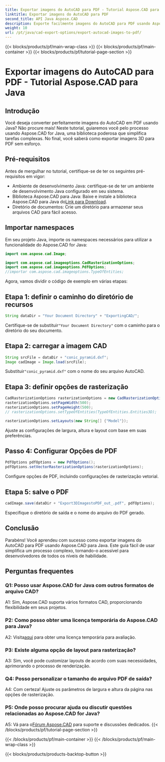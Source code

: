 ```yaml
---
title: Exportar imagens do AutoCAD para PDF - Tutorial Aspose.CAD para Java
linktitle: Exportar imagens do AutoCAD para PDF
second_title: API Java Aspose.CAD
description: Exporte facilmente imagens do AutoCAD para PDF usando Aspose.CAD para Java. Siga nosso guia passo a passo para uma integração perfeita.
weight: 10
url: /pt/java/cad-export-options/export-autocad-images-to-pdf/
---
```


{{< blocks/products/pf/main-wrap-class >}}
{{< blocks/products/pf/main-container >}}
{{< blocks/products/pf/tutorial-page-section >}}

# Exportar imagens do AutoCAD para PDF - Tutorial Aspose.CAD para Java

## Introdução

Você deseja converter perfeitamente imagens do AutoCAD em PDF usando Java? Não procure mais! Neste tutorial, guiaremos você pelo processo usando Aspose.CAD for Java, uma biblioteca poderosa que simplifica tarefas complexas. No final, você saberá como exportar imagens 3D para PDF sem esforço.

## Pré-requisitos

Antes de mergulhar no tutorial, certifique-se de ter os seguintes pré-requisitos em vigor:

- Ambiente de desenvolvimento Java: certifique-se de ter um ambiente de desenvolvimento Java configurado em seu sistema.
-  Biblioteca Aspose.CAD para Java: Baixe e instale a biblioteca Aspose.CAD para Java do[Link para Download](https://releases.aspose.com/cad/java/).
- Diretório de documentos: Crie um diretório para armazenar seus arquivos CAD para fácil acesso.

## Importar namespaces

Em seu projeto Java, importe os namespaces necessários para utilizar a funcionalidade do Aspose.CAD for Java:

```java
import com.aspose.cad.Image;

import com.aspose.cad.imageoptions.CadRasterizationOptions;
import com.aspose.cad.imageoptions.PdfOptions;
//importar com.aspose.cad.imageoptions.TypeOfEntities;
```

Agora, vamos dividir o código de exemplo em várias etapas:

## Etapa 1: definir o caminho do diretório de recursos

```java
String dataDir = "Your Document Directory" + "ExportingCAD/";
```

 Certifique-se de substituir`"Your Document Directory"` com o caminho para o diretório do seu documento.

## Etapa 2: carregar a imagem CAD

```java
String srcFile = dataDir + "conic_pyramid.dxf";
Image cadImage = Image.load(srcFile);
```

 Substituir`"conic_pyramid.dxf"` com o nome do seu arquivo AutoCAD.

## Etapa 3: definir opções de rasterização

```java
CadRasterizationOptions rasterizationOptions = new CadRasterizationOptions();
rasterizationOptions.setPageWidth(500);
rasterizationOptions.setPageHeight(500);
// rasterizationOptions.setTypeOfEntities(TypeOfEntities.Entities3D);

rasterizationOptions.setLayouts(new String[] {"Model"});
```

Ajuste as configurações de largura, altura e layout com base em suas preferências.

## Passo 4: Configurar Opções de PDF

```java
PdfOptions pdfOptions = new PdfOptions();
pdfOptions.setVectorRasterizationOptions(rasterizationOptions);
```

Configure opções de PDF, incluindo configurações de rasterização vetorial.

## Etapa 5: salve o PDF

```java
cadImage.save(dataDir + "Export3DImagestoPDF_out_.pdf", pdfOptions);
```

Especifique o diretório de saída e o nome do arquivo do PDF gerado.

## Conclusão

Parabéns! Você aprendeu com sucesso como exportar imagens do AutoCAD para PDF usando Aspose.CAD para Java. Este guia fácil de usar simplifica um processo complexo, tornando-o acessível para desenvolvedores de todos os níveis de habilidade.

## Perguntas frequentes

### Q1: Posso usar Aspose.CAD for Java com outros formatos de arquivo CAD?

A1: Sim, Aspose.CAD suporta vários formatos CAD, proporcionando flexibilidade em seus projetos.

### P2: Como posso obter uma licença temporária do Aspose.CAD para Java?

 A2: Visita[aqui](https://purchase.aspose.com/temporary-license/) para obter uma licença temporária para avaliação.

### P3: Existe alguma opção de layout para rasterização?

A3: Sim, você pode customizar layouts de acordo com suas necessidades, aprimorando o processo de renderização.

### Q4: Posso personalizar o tamanho do arquivo PDF de saída?

A4: Com certeza! Ajuste os parâmetros de largura e altura da página nas opções de rasterização.

### P5: Onde posso procurar ajuda ou discutir questões relacionadas ao Aspose.CAD for Java?

 A5: Vá para o[Fórum Aspose.CAD](https://forum.aspose.com/c/cad/19) para suporte e discussões dedicados.
{{< /blocks/products/pf/tutorial-page-section >}}

{{< /blocks/products/pf/main-container >}}
{{< /blocks/products/pf/main-wrap-class >}}

{{< blocks/products/products-backtop-button >}}

